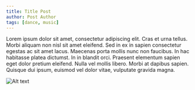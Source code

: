 ```yaml
---
title: Title Post
author: Post Author
tags: [dance, music]
---
```


Lorem ipsum dolor sit amet, consectetur adipiscing elit. Cras et urna tellus. Morbi aliquam non nisl sit amet eleifend. Sed in ex in sapien consectetur egestas ac sit amet lacus. Maecenas porta mollis nunc non faucibus. In hac habitasse platea dictumst. In in blandit orci. Praesent elementum sapien eget dolor pretium eleifend. Nulla vel mollis libero. Morbi at dapibus sapien. Quisque dui ipsum, euismod vel dolor vitae, vulputate gravida magna.


![Alt text](https://assets.digitalocean.com/articles/alligator/boo.svg)
